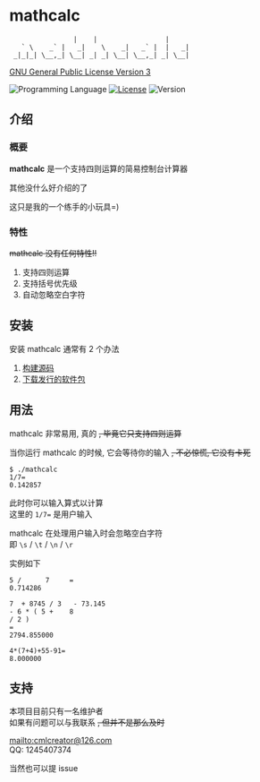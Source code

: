 # mathcalc

	                |    |                 |      
	   ` \    _` |   _|    \    _|   _` |  |   _| 
	 _|_|_| \__,_| \__| _| _| \__| \__,_| _| \__| 

[GNU General Public License Version 3](../../LICENSE.md)

![Programming Language](https://img.shields.io/badge/Language-C-red)
[![License](https://img.shields.io/badge/License-GNU_GPL_v3-green)](../../LICENSE.md)
![Version](https://img.shields.io/badge/Version-_1.0-blue)

介绍
---------

### 概要

**mathcalc** 是一个支持四则运算的简易控制台计算器

其他没什么好介绍的了

这只是我的一个练手的小玩具=)

### 特性

~~mathcalc 没有任何特性!!~~

1. 支持四则运算
2. 支持括号优先级
3. 自动忽略空白字符

安装
---------

安装 mathcalc 通常有 2 个办法

1. [构建源码](doc/build.md)
2. [下载发行的软件包](doc/source.md)

用法
---------

mathcalc 非常易用, 真的 ~~, 毕竟它只支持四则运算~~

当你运行 mathcalc 的时候, 它会等待你的输入 ~~, 不必惊慌, 它没有卡死~~

	$ ./mathcalc
	1/7=
	0.142857

此时你可以输入算式以计算  
这里的 `1/7=` 是用户输入

mathcalc 在处理用户输入时会忽略空白字符  
即 `\s` / `\t` / `\n` / `\r`

实例如下

	5 /      7     =
	0.714286

	7  + 8745 / 3   - 73.145 
	- 6 * ( 5 +    8
	/ 2 )
	=
	2794.855000

	4*(7+4)+55-91=
	8.000000

支持
---------

本项目目前只有一名维护者  
如果有问题可以与我联系 ~~, 但并不是那么及时~~  

<mailto:cmlcreator@126.com>  
QQ: 1245407374

当然也可以提 issue
